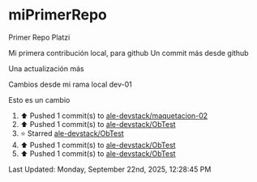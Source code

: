 # miPrimerRepo
Primer Repo Platzi

Mi primera contribución local, para github
Un commit más desde github


Una actualización más

Cambios desde mi rama local dev-01

Esto es un cambio

<!--RECENT_ACTIVITY:start-->
1. ⬆️ Pushed 1 commit(s) to [ale-devstack/maquetacion-02](https://github.com/ale-devstack/maquetacion-02)<br>
2. ⬆️ Pushed 1 commit(s) to [ale-devstack/ObTest](https://github.com/ale-devstack/ObTest)<br>
3. ⭐ Starred [ale-devstack/ObTest](https://github.com/ale-devstack/ObTest)<br>
4. ⬆️ Pushed 1 commit(s) to [ale-devstack/ObTest](https://github.com/ale-devstack/ObTest)<br>
5. ⬆️ Pushed 1 commit(s) to [ale-devstack/ObTest](https://github.com/ale-devstack/ObTest)<br>
<!--RECENT_ACTIVITY:end-->

<!--RECENT_ACTIVITY:last_update-->
Last Updated: Monday, September 22nd, 2025, 12:28:45 PM
<!--RECENT_ACTIVITY:last_update_end-->
